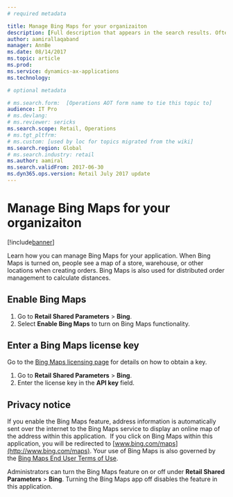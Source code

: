 ```yaml
---
# required metadata

title: Manage Bing Maps for your organizaiton
description: [Full description that appears in the search results. Often the first paragraph of your topic.]
author: aamirallaqaband 
manager: AnnBe
ms.date: 08/14/2017
ms.topic: article
ms.prod: 
ms.service: dynamics-ax-applications
ms.technology: 

# optional metadata

# ms.search.form:  [Operations AOT form name to tie this topic to]
audience: IT Pro
# ms.devlang: 
# ms.reviewer: sericks
ms.search.scope: Retail, Operations 
# ms.tgt_pltfrm: 
# ms.custom: [used by loc for topics migrated from the wiki]
ms.search.region: Global 
# ms.search.industry: retail
ms.author: aamiral
ms.search.validFrom: 2017-06-30 
ms.dyn365.ops.version: Retail July 2017 update 
---
```


# Manage Bing Maps for your organizaiton

[!include[banner](../includes/banner.md)]

Learn how you can manage Bing Maps for your application. When Bing Maps is turned on, people see a map of a store, warehouse, or other locations when creating orders. Bing Maps is also used for distributed order management to calculate distances. 

## Enable Bing Maps

1. Go to **Retail Shared Parameters** > **Bing**.
2. Select **Enable Bing Maps** to turn on Bing Maps functionality.

## Enter a Bing Maps license key

Go to the [Bing Maps licensing page](http://go.microsoft.com/fwlink/p/?LinkID=390116) for details on how to
obtain a key.

1. Go to **Retail Shared Parameters** > **Bing**.
2. Enter the license key in the **API key** field.

## Privacy notice

If you enable the Bing Maps feature, address information is automatically sent over the internet to the Bing Maps service to display an online map of the address within this application.  If you click on Bing Maps within this application, you will be redirected to [www.bing.com/maps](http://www.bing.com/maps). Your use of Bing Maps is also governed by the [Bing Maps End User Terms of Use](http://go.microsoft.com/?linkid=9710837).  
  
Administrators can turn the Bing Maps feature on or off under **Retail Shared Parameters** > **Bing**. Turning the Bing Maps app off disables the feature in this application.
